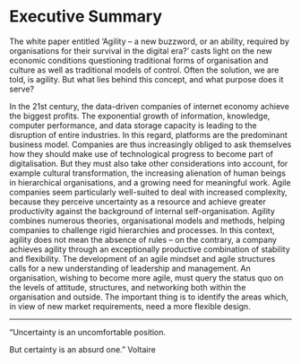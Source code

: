 # Executive Summary 

The white paper entitled ‘Agility – a new buzzword, or an ability, required by organisations for their survival in the digital era?’ casts light on the new economic conditions questioning traditional forms of organisation and culture as well as traditional models of control. Often the solution, we are told, is agility. But what lies behind this concept, and what purpose does it serve?

In the 21st century, the data-driven companies of internet economy achieve the biggest profits. The exponential growth of information, knowledge, computer performance, and data storage capacity is leading to the disruption of entire industries. In this regard, platforms are the predominant business model. Companies are thus increasingly obliged to ask themselves how they should make use of technological progress to become part of digitalisation. But they must also take other considerations into account, for example cultural transformation, the increasing alienation of human beings in hierarchical organisations, and a growing need for meaningful work. Agile companies seem particularly well-suited to deal with increased complexity, because they perceive uncertainty as a resource and achieve greater productivity against the background of internal self-organisation. Agility combines numerous theories, organisational models and methods, helping companies to challenge rigid hierarchies and processes. In this context, agility does not mean the absence of rules – on the contrary, a company achieves agility through an exceptionally productive combination of stability and flexibility. The development of an agile mindset and agile structures calls for a new understanding of leadership and management. An organisation, wishing to become more agile, must query the status quo on the levels of attitude, structures, and networking both within the organisation and outside. The important thing is to identify the areas which, in view of new market requirements, need a more flexible design.

---

“Uncertainty is an uncomfortable position. 

But certainty is an absurd one.” Voltaire 

